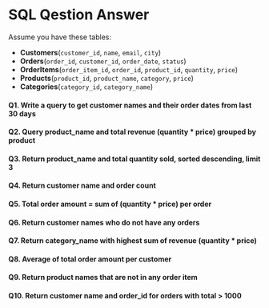 # SQL Qestion Answer
Assume you have these tables:

- **Customers**(`customer_id`, `name`, `email`, `city`)
- **Orders**(`order_id`, `customer_id`, `order_date`, `status`)
- **OrderItems**(`order_item_id`, `order_id`, `product_id`, `quantity`, `price`)
- **Products**(`product_id`, `product_name`, `category`, `price`)
- **Categories**(`category_id`, `category_name`)


#### Q1. Write a query to get customer names and their order dates from last 30 days
#### Q2. Query product_name and total revenue (quantity * price) grouped by product
#### Q3. Return product_name and total quantity sold, sorted descending, limit 3
#### Q4. Return customer name and order count
#### Q5. Total order amount = sum of (quantity * price) per order
#### Q6. Return customer names who do not have any orders
#### Q7. Return category_name with highest sum of revenue (quantity * price)
#### Q8. Average of total order amount per customer
#### Q9. Return product names that are not in any order item
#### Q10. Return customer name and order_id for orders with total > 1000

